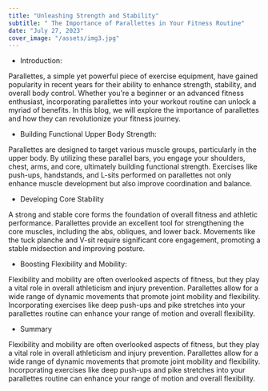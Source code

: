 ```yaml
---
title: "Unleashing Strength and Stability"
subtitle: " The Importance of Parallettes in Your Fitness Routine"
date: "July 27, 2023"
cover_image: "/assets/img3.jpg"
---
```


* Introduction:

Parallettes, a simple yet powerful piece of exercise equipment, have gained popularity in recent years for their ability to enhance strength, stability, and overall body control. Whether you're a beginner or an advanced fitness enthusiast, incorporating parallettes into your workout routine can unlock a myriad of benefits. In this blog, we will explore the importance of parallettes and how they can revolutionize your fitness journey.

* Building Functional Upper Body Strength:

Parallettes are designed to target various muscle groups, particularly in the upper body. By utilizing these parallel bars, you engage your shoulders, chest, arms, and core, ultimately building functional strength. Exercises like push-ups, handstands, and L-sits performed on parallettes not only enhance muscle development but also improve coordination and balance.

* Developing Core Stability

A strong and stable core forms the foundation of overall fitness and athletic performance. Parallettes provide an excellent tool for strengthening the core muscles, including the abs, obliques, and lower back. Movements like the tuck planche and V-sit require significant core engagement, promoting a stable midsection and improving posture.

* Boosting Flexibility and Mobility:

Flexibility and mobility are often overlooked aspects of fitness, but they play a vital role in overall athleticism and injury prevention. Parallettes allow for a wide range of dynamic movements that promote joint mobility and flexibility. Incorporating exercises like deep push-ups and pike stretches into your parallettes routine can enhance your range of motion and overall flexibility.

* Summary

Flexibility and mobility are often overlooked aspects of fitness, but they play a vital role in overall athleticism and injury prevention. Parallettes allow for a wide range of dynamic movements that promote joint mobility and flexibility. Incorporating exercises like deep push-ups and pike stretches into your parallettes routine can enhance your range of motion and overall flexibility.
